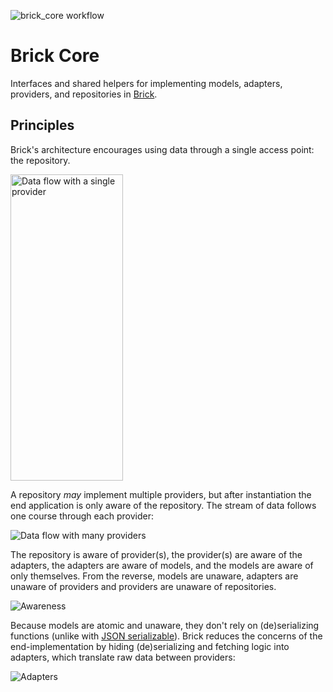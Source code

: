 ![brick_core workflow](https://github.com/greenbits/brick/actions/workflows/brick_core.yaml/badge.svg)

# Brick Core

Interfaces and shared helpers for implementing models, adapters, providers, and repositories in [Brick](https://github.com/greenbits/brick).

## Principles

Brick's architecture encourages using data through a single access point: the repository.

<img src="https://user-images.githubusercontent.com/865897/72239135-d4369400-3594-11ea-9a3f-49f8cdc9328a.jpg" width="180" height="490" alt="Data flow with a single provider" />

A repository _may_ implement multiple providers, but after instantiation the end application is only aware of the repository. The stream of data follows one course through each provider:

![Data flow with many providers](https://user-images.githubusercontent.com/865897/72480257-aecfa300-37ab-11ea-8cec-a1356854e744.jpg)

The repository is aware of provider(s), the provider(s) are aware of the adapters, the adapters are aware of models, and the models are aware of only themselves. From the reverse, models are unaware, adapters are unaware of providers and providers are unaware of repositories.

![Awareness](https://user-images.githubusercontent.com/865897/72176174-b26dbf00-3392-11ea-9d61-c2bd48e92345.jpg)

Because models are atomic and unaware, they don't rely on (de)serializing functions (unlike with [JSON serializable](https://github.com/dart-lang/json_serializable/blob/master/example/lib/example.dart#L29-L31)). Brick reduces the concerns of the end-implementation by hiding (de)serializing and fetching logic into adapters, which translate raw data between providers:

![Adapters](https://user-images.githubusercontent.com/865897/72480274-c3ac3680-37ab-11ea-899a-d5d5aa880c78.jpg)
